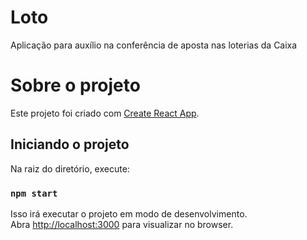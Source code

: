 # Loto

Aplicação para auxílio na conferência de aposta nas loterias da Caixa

# Sobre o projeto

Este projeto foi criado com [Create React App](https://github.com/facebook/create-react-app).

## Iniciando o projeto

Na raiz do diretório, execute:

### `npm start`

Isso irá executar o projeto em modo de desenvolvimento.\
Abra [http://localhost:3000](http://localhost:3000) para visualizar no browser.